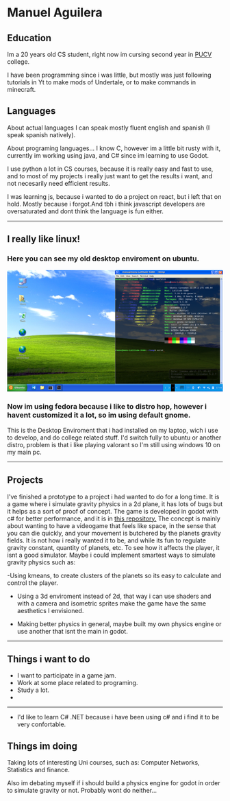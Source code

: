 # Manuel Aguilera

## Education

Im a 20 years old CS student, right now im cursing second year in [PUCV](https://www.pucv.cl/) college. 

I have been programming since i was little, but mostly was just following tutorials in Yt to make mods of Undertale, or to make commands in minecraft.




## Languages

About actual languages I can speak mostly fluent english and spanish (I speak spanish natively). 

About programing languages... 
I know C, however im a little bit rusty with it, currently im working using java, and C# since im learning to use Godot. 

I use python a lot in CS courses, because it is really easy and fast to use, and to most of
my projects i really just want to get the results i want, and not necesarily need efficient results.


I was learning js, because i wanted to do a project on react, but i left that on hold. Mostly because i forgot.And tbh i think javascript developers are oversaturated and dont think the language is fun either. 

---
## I really like linux!
### Here you can see my old desktop enviroment on ubuntu.

![Imagen desktop](desktopEnv.png)

### Now im using fedora because i like to distro hop, however i havent customized it a lot, so im using default gnome. 

This is the Desktop Enviroment that i had installed on my laptop, wich i use to develop, and do college related stuff. I'd switch fully to ubuntu or another distro, problem is that i like playing valorant so I'm still using windows 10 on my main pc.


---
## Projects

I've finished a prototype to a project i had wanted to do for a long time.
It is a game where i simulate gravity physics in a 2d plane, it has lots of bugs but it helps as a sort of proof of concept. The game is developed in godot with c# for better performance, and it is in [this repository.](https://github.com/ManuelsAguilera/spaceGame)
The concept is mainly about wanting to have a videogame that feels like space, in the sense that you can die quickly, and your movement is butchered by the planets gravity fields. 
It is not how i really wanted it to be, and while its fun to regulate gravity constant, quantity of planets, etc. To see how it affects the player, it isnt a good simulator. 
Maybe i could implement smartest ways to simulate gravity physics such as:

-Using kmeans, to create clusters of the planets so its easy to calculate and control the player.

- Using a 3d enviroment instead of 2d, that way i can use shaders and with a camera and isometric sprites make the game have the same aesthetics I envisioned.

- Making better physics in general, maybe built my own physics engine or use another that isnt the main in godot.
--- 

## Things i want to do
- I want to participate in a game jam.
- Work at some place related to programing.
- Study a lot.
- 
---

- I'd like to learn C# .NET because i have been using c# and i find it to be very confortable. 


## Things im doing

Taking lots of interesting Uni courses, such as: Computer Networks, Statistics and finance. 


Also im debating myself if i should build a physics engine for godot in order to simulate gravity or not. 
Probably wont do neither...
